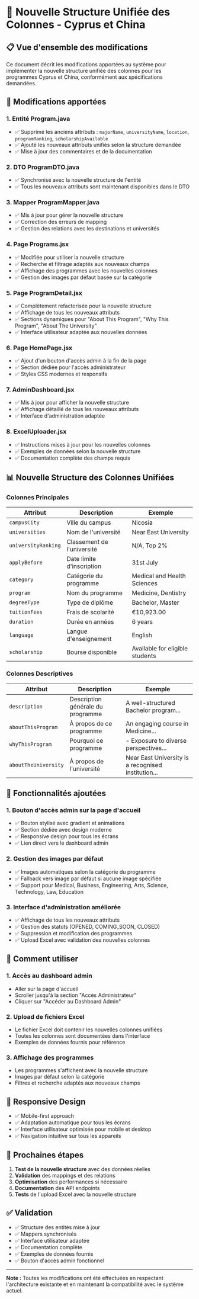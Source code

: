 # 🚀 Nouvelle Structure Unifiée des Colonnes - Cyprus et China

## 📋 **Vue d'ensemble des modifications**

Ce document décrit les modifications apportées au système pour implémenter la nouvelle structure unifiée des colonnes pour les programmes Cyprus et China, conformément aux spécifications demandées.

## 🔄 **Modifications apportées**

### 1. **Entité Program.java**
- ✅ Supprimé les anciens attributs : `majorName`, `universityName`, `location`, `programRanking`, `scholarshipAvailable`
- ✅ Ajouté les nouveaux attributs unifiés selon la structure demandée
- ✅ Mise à jour des commentaires et de la documentation

### 2. **DTO ProgramDTO.java**
- ✅ Synchronisé avec la nouvelle structure de l'entité
- ✅ Tous les nouveaux attributs sont maintenant disponibles dans le DTO

### 3. **Mapper ProgramMapper.java**
- ✅ Mis à jour pour gérer la nouvelle structure
- ✅ Correction des erreurs de mapping
- ✅ Gestion des relations avec les destinations et universités

### 4. **Page Programs.jsx**
- ✅ Modifiée pour utiliser la nouvelle structure
- ✅ Recherche et filtrage adaptés aux nouveaux champs
- ✅ Affichage des programmes avec les nouvelles colonnes
- ✅ Gestion des images par défaut basée sur la catégorie

### 5. **Page ProgramDetail.jsx**
- ✅ Complètement refactorisée pour la nouvelle structure
- ✅ Affichage de tous les nouveaux attributs
- ✅ Sections dynamiques pour "About This Program", "Why This Program", "About The University"
- ✅ Interface utilisateur adaptée aux nouvelles données

### 6. **Page HomePage.jsx**
- ✅ Ajout d'un bouton d'accès admin à la fin de la page
- ✅ Section dédiée pour l'accès administrateur
- ✅ Styles CSS modernes et responsifs

### 7. **AdminDashboard.jsx**
- ✅ Mis à jour pour afficher la nouvelle structure
- ✅ Affichage détaillé de tous les nouveaux attributs
- ✅ Interface d'administration adaptée

### 8. **ExcelUploader.jsx**
- ✅ Instructions mises à jour pour les nouvelles colonnes
- ✅ Exemples de données selon la nouvelle structure
- ✅ Documentation complète des champs requis

## 📊 **Nouvelle Structure des Colonnes Unifiées**

### **Colonnes Principales**
| Attribut | Description | Exemple |
|----------|-------------|---------|
| `campusCity` | Ville du campus | Nicosia |
| `universities` | Nom de l'université | Near East University |
| `universityRanking` | Classement de l'université | N/A, Top 2% |
| `applyBefore` | Date limite d'inscription | 31st July |
| `category` | Catégorie du programme | Medical and Health Sciences |
| `program` | Nom du programme | Medicine, Dentistry |
| `degreeType` | Type de diplôme | Bachelor, Master |
| `tuitionFees` | Frais de scolarité | €10,923.00 |
| `duration` | Durée en années | 6 years |
| `language` | Langue d'enseignement | English |
| `scholarship` | Bourse disponible | Available for eligible students |

### **Colonnes Descriptives**
| Attribut | Description | Exemple |
|----------|-------------|---------|
| `description` | Description générale du programme | A well-structured Bachelor program... |
| `aboutThisProgram` | À propos de ce programme | An engaging course in Medicine... |
| `whyThisProgram` | Pourquoi ce programme | - Exposure to diverse perspectives... |
| `aboutTheUniversity` | À propos de l'université | Near East University is a recognised institution... |

## 🎯 **Fonctionnalités ajoutées**

### 1. **Bouton d'accès admin sur la page d'accueil**
- ✅ Bouton stylisé avec gradient et animations
- ✅ Section dédiée avec design moderne
- ✅ Responsive design pour tous les écrans
- ✅ Lien direct vers le dashboard admin

### 2. **Gestion des images par défaut**
- ✅ Images automatiques selon la catégorie du programme
- ✅ Fallback vers image par défaut si aucune image spécifiée
- ✅ Support pour Medical, Business, Engineering, Arts, Science, Technology, Law, Education

### 3. **Interface d'administration améliorée**
- ✅ Affichage de tous les nouveaux attributs
- ✅ Gestion des statuts (OPENED, COMING_SOON, CLOSED)
- ✅ Suppression et modification des programmes
- ✅ Upload Excel avec validation des nouvelles colonnes

## 🔧 **Comment utiliser**

### 1. **Accès au dashboard admin**
- Aller sur la page d'accueil
- Scroller jusqu'à la section "Accès Administrateur"
- Cliquer sur "Accéder au Dashboard Admin"

### 2. **Upload de fichiers Excel**
- Le fichier Excel doit contenir les nouvelles colonnes unifiées
- Toutes les colonnes sont documentées dans l'interface
- Exemples de données fournis pour référence

### 3. **Affichage des programmes**
- Les programmes s'affichent avec la nouvelle structure
- Images par défaut selon la catégorie
- Filtres et recherche adaptés aux nouveaux champs

## 📱 **Responsive Design**

- ✅ Mobile-first approach
- ✅ Adaptation automatique pour tous les écrans
- ✅ Interface utilisateur optimisée pour mobile et desktop
- ✅ Navigation intuitive sur tous les appareils

## 🚀 **Prochaines étapes**

1. **Test de la nouvelle structure** avec des données réelles
2. **Validation** des mappings et des relations
3. **Optimisation** des performances si nécessaire
4. **Documentation** des API endpoints
5. **Tests** de l'upload Excel avec la nouvelle structure

## ✅ **Validation**

- ✅ Structure des entités mise à jour
- ✅ Mappers synchronisés
- ✅ Interface utilisateur adaptée
- ✅ Documentation complète
- ✅ Exemples de données fournis
- ✅ Bouton d'accès admin fonctionnel

---

**Note :** Toutes les modifications ont été effectuées en respectant l'architecture existante et en maintenant la compatibilité avec le système actuel.

